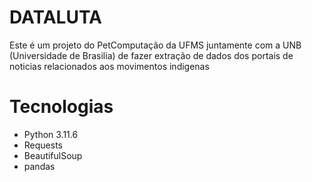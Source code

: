 # DATALUTA
Este é um projeto do PetComputação da UFMS juntamente com a UNB (Universidade de Brasilia) de fazer extração de dados dos portais de noticias relacionados aos movimentos indigenas 

# Tecnologias
- Python 3.11.6
- Requests
- BeautifulSoup
- pandas
